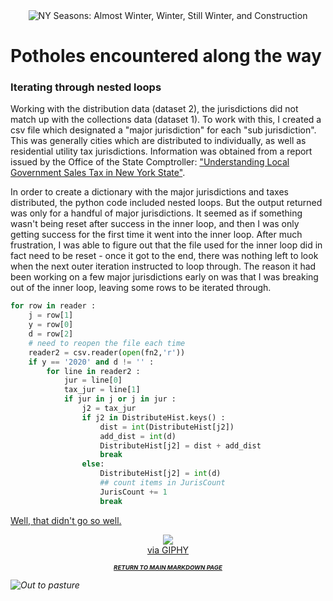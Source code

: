 <center>
    <img src="https://media.gettyimages.com/photos/road-markers-indicate-directions-for-the-interstate-87-also-known-as-picture-id698001966?s=2048x2048" title="People new to the Capital Region don't understand instructions to go 'south on the Northway'" alt="NY Seasons: Almost Winter, Winter, Still Winter, and Construction">
</center>

# Potholes encountered along the way

### Iterating through nested loops

Working with the distribution data (dataset 2), the jurisdictions did not match up with the collections data (dataset 1).  To work with this, I created a csv file which designated a "major jurisdiction" for each "sub jurisdiction".  This was generally cities which are distributed to individually, as well as residential utility tax jurisdictions.  Information was obtained from a report issued by the Office of the State Comptroller: ["Understanding Local Government Sales Tax in New York State"](https://www.osc.state.ny.us/files/local-government/publications/pdf/understanding-local-government-sales-tax-in-nys-2020-update.pdf).

In order to create a dictionary with the major jurisdictions and taxes distributed, the python code included nested loops.  But the output returned was only for a handful of major jurisdictions.  It seemed as if something wasn't being reset after success in the inner loop, and then I was only getting success for the first time it went into the inner loop.  After much frustration, I was able to figure out that the file used for the inner loop did in fact need to be reset - once it got to the end, there was nothing left to look when the next outer iteration instructed to loop through.  The reason it had been working on a few major jurisdictions early on was that I was breaking out of the inner loop, leaving some rows to be iterated through.

```python
for row in reader :
    j = row[1]
    y = row[0]
    d = row[2]
    # need to reopen the file each time
    reader2 = csv.reader(open(fn2,'r'))
    if y == '2020' and d != '' :
        for line in reader2 :
            jur = line[0]
            tax_jur = line[1]
            if jur in j or j in jur :
                j2 = tax_jur
                if j2 in DistributeHist.keys() :
                    dist = int(DistributeHist[j2])
                    add_dist = int(d)
                    DistributeHist[j2] = dist + add_dist
                    break
                else:
                    DistributeHist[j2] = int(d)
                    ## count items in JurisCount
                    JurisCount += 1
                    break
```

<a href ="https://media.makeameme.org/created/well-that-didnt-uyd8eh.jpg">Well, that didn't go so well.</a>


<p align="center">
    <center>
<img src="https://media2.giphy.com/media/453QsWPQj5bsQaqp8M/giphy.gif?cid=790b7611110d6b1b7a79d0ad2579f68080859bcf3477c217&rid=giphy.gif&ct=g"><br><a href="https://giphy.com/gifs/reaction-453QsWPQj5bsQaqp8M" title="They've blown out one of our engines!" alt="fix it.">via GIPHY</a></p></center>

<p align="center">
    <center><h1 style="font-size:1vw">
        <i>
            <a href = "README.md">RETURN TO MAIN MARKDOWN PAGE</a></h1>
    </center>
    </p>    

<img src="https://media.gettyimages.com/photos/new-york-state-cows-in-barn-picture-id136599143?s=2048x2048"
     title="The cows are unimpressed with my troubles." alt="Out to pasture">
</center>
</center>
